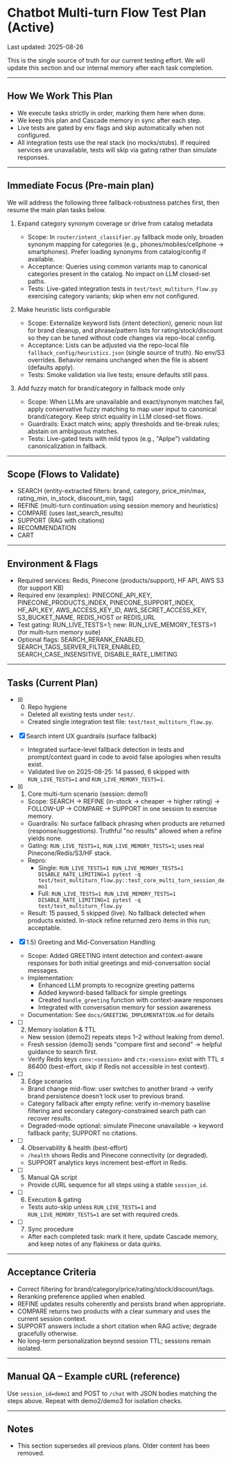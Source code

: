 # Chatbot Multi-turn Flow Test Plan (Active)

Last updated: 2025-08-26

This is the single source of truth for our current testing effort. We will update this section and our internal memory after each task completion.

---

## How We Work This Plan

- We execute tasks strictly in order, marking them here when done.
- We keep this plan and Cascade memory in sync after each step.
- Live tests are gated by env flags and skip automatically when not configured.
- All integration tests use the real stack (no mocks/stubs). If required services are unavailable, tests will skip via gating rather than simulate responses.

---

## Immediate Focus (Pre-main plan)

We will address the following three fallback-robustness patches first, then resume the main plan tasks below.

1) Expand category synonym coverage or drive from catalog metadata
   - Scope: In `router/intent_classifier.py` fallback mode only, broaden synonym mapping for categories (e.g., phones/mobiles/cellphone → smartphones). Prefer loading synonyms from catalog/config if available.
   - Acceptance: Queries using common variants map to canonical categories present in the catalog. No impact on LLM closed-set paths.
   - Tests: Live-gated integration tests in `test/test_multiturn_flow.py` exercising category variants; skip when env not configured.

2) Make heuristic lists configurable
   - Scope: Externalize keyword lists (intent detection), generic noun list for brand cleanup, and phrase/pattern lists for rating/stock/discount so they can be tuned without code changes via repo-local config.
   - Acceptance: Lists can be adjusted via the repo-local file `fallback_config/heuristics.json` (single source of truth). No env/S3 overrides. Behavior remains unchanged when the file is absent (defaults apply).
   - Tests: Smoke validation via live tests; ensure defaults still pass.

3) Add fuzzy match for brand/category in fallback mode only
   - Scope: When LLMs are unavailable and exact/synonym matches fail, apply conservative fuzzy matching to map user input to canonical brand/category. Keep strict equality in LLM closed-set flows.
   - Guardrails: Exact match wins; apply thresholds and tie-break rules; abstain on ambiguous matches.
   - Tests: Live-gated tests with mild typos (e.g., "Aplpe") validating canonicalization in fallback.

---

## Scope (Flows to Validate)

- SEARCH (entity-extracted filters: brand, category, price_min/max, rating_min, in_stock, discount_min, tags)
- REFINE (multi-turn continuation using session memory and heuristics)
- COMPARE (uses last_search_results)
- SUPPORT (RAG with citations)
- RECOMMENDATION
- CART

---

## Environment & Flags

- Required services: Redis, Pinecone (products/support), HF API, AWS S3 (for support KB)
- Required env (examples): PINECONE_API_KEY, PINECONE_PRODUCTS_INDEX, PINECONE_SUPPORT_INDEX, HF_API_KEY, AWS_ACCESS_KEY_ID, AWS_SECRET_ACCESS_KEY, S3_BUCKET_NAME, REDIS_HOST or REDIS_URL
- Test gating: RUN_LIVE_TESTS=1; new: RUN_LIVE_MEMORY_TESTS=1 (for multi-turn memory suite)
- Optional flags: SEARCH_RERANK_ENABLED, SEARCH_TAGS_SERVER_FILTER_ENABLED, SEARCH_CASE_INSENSITIVE, DISABLE_RATE_LIMITING

---

## Tasks (Current Plan)

- [x] 0) Repo hygiene
  - Deleted all existing tests under `test/`.
  - Created single integration test file: `test/test_multiturn_flow.py`.
- [x] Search intent UX guardrails (surface fallback)
  - Integrated surface-level fallback detection in tests and prompt/context guard in code to avoid false apologies when results exist.
  - Validated live on 2025-08-25: 14 passed, 6 skipped with `RUN_LIVE_TESTS=1` and `RUN_LIVE_MEMORY_TESTS=1`.
- [x] 1) Core multi-turn scenario (session: demo1)
  - Scope: SEARCH → REFINE (in-stock → cheaper → higher rating) → FOLLOW-UP → COMPARE → SUPPORT in one session to exercise memory.
  - Guardrails: No surface fallback phrasing when products are returned (response/suggestions). Truthful "no results" allowed when a refine yields none.
  - Gating: `RUN_LIVE_TESTS=1`, `RUN_LIVE_MEMORY_TESTS=1`; uses real Pinecone/Redis/S3/HF stack.
  - Repro:
    - Single: `RUN_LIVE_TESTS=1 RUN_LIVE_MEMORY_TESTS=1 DISABLE_RATE_LIMITING=1 pytest -q test/test_multiturn_flow.py::test_core_multi_turn_session_demo1`
    - Full: `RUN_LIVE_TESTS=1 RUN_LIVE_MEMORY_TESTS=1 DISABLE_RATE_LIMITING=1 pytest -q test/test_multiturn_flow.py`
  - Result: 15 passed, 5 skipped (live). No fallback detected when products existed. In-stock refine returned zero items in this run; acceptable.

- [x] 1.5) Greeting and Mid-Conversation Handling
  - Scope: Added GREETING intent detection and context-aware responses for both initial greetings and mid-conversation social messages.
  - Implementation: 
    - Enhanced LLM prompts to recognize greeting patterns
    - Added keyword-based fallback for simple greetings
    - Created `handle_greeting` function with context-aware responses
    - Integrated with conversation memory for session awareness
  - Documentation: See `docs/GREETING_IMPLEMENTATION.md` for details

- [ ] 2) Memory isolation & TTL
  - New session (demo2) repeats steps 1–2 without leaking from demo1.
  - Fresh session (demo3) sends "compare first and second" → helpful guidance to search first.
  - Verify Redis keys `conv:<session>` and `ctx:<session>` exist with TTL ≤ 86400 (best-effort, skip if Redis not accessible in test context).

- [ ] 3) Edge scenarios
  - Brand change mid-flow: user switches to another brand → verify brand persistence doesn’t lock user to previous brand.
  - Category fallback after empty refine: verify in-memory baseline filtering and secondary category-constrained search path can recover results.
  - Degraded-mode optional: simulate Pinecone unavailable → keyword fallback parity; SUPPORT no citations.

- [ ] 4) Observability & health (best-effort)
  - `/health` shows Redis and Pinecone connectivity (or degraded).
  - SUPPORT analytics keys increment best-effort in Redis.

- [ ] 5) Manual QA script
  - Provide cURL sequence for all steps using a stable `session_id`.

- [ ] 6) Execution & gating
  - Tests auto-skip unless `RUN_LIVE_TESTS=1` and `RUN_LIVE_MEMORY_TESTS=1` are set with required creds.

- [ ] 7) Sync procedure
  - After each completed task: mark it here, update Cascade memory, and keep notes of any flakiness or data quirks.

---

## Acceptance Criteria

- Correct filtering for brand/category/price/rating/stock/discount/tags.
- Reranking preference applied when enabled.
- REFINE updates results coherently and persists brand when appropriate.
- COMPARE returns two products with a clear summary and uses the current session context.
- SUPPORT answers include a short citation when RAG active; degrade gracefully otherwise.
- No long-term personalization beyond session TTL; sessions remain isolated.

---

## Manual QA – Example cURL (reference)

Use `session_id=demo1` and POST to `/chat` with JSON bodies matching the steps above. Repeat with demo2/demo3 for isolation checks.

---

## Notes

- This section supersedes all previous plans. Older content has been removed.
